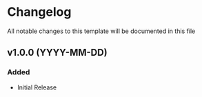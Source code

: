 <!-- Available h3 headings: Added, Fixed, Updated, Removed, Deprecated -->

# Changelog

All notable changes to this template will be documented in this file

## v1.0.0 (YYYY-MM-DD)

### Added

- Initial Release

